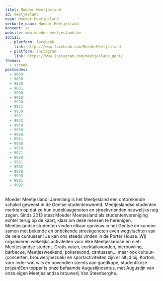 ```yaml
---
titel: Moeder Meetjesland
id: meetjesland
naam: Moeder Meetjesland
verkorte_naam: Moeder Meetjesland
konvent: sk
website: www.moeder-meetjesland.be
social:
  - platform: facebook
    link: https://www.facebook.com/MoederMeetjesland
  - platform: instagram
    link: https://www.instagram.com/meetjesland_gent/
themas:
  - streek
postcodes:
  - 9060
  - 9850
  - 9880
  - 9881
  - 9900
  - 9910
  - 9920
  - 9921
  - 9930
  - 9931
  - 9932
  - 9940
  - 9950
  - 9960
  - 9961
  - 9968
  - 9970
  - 9971
  - 9980
  - 9981
  - 9982
  - 9988
  - 9990
  - 9991
  - 9992
---
```


Moeder Meetjesland!
Jarenlang is het Meetjesland een ontbrekende schakel geweest in de Gentse studentenwereld. Meetjeslandse studenten merkten op dat ze hun oudeklasgenoten en streekvrienden nauwelijks nog zagen. Sinds 2013 staat Moeder Meetjesland als studentenvereniging echter terug op de kaart, klaar om deze mensen te herenigen. Meetjeslandse studenten vinden elkaar opnieuw in het Gentse en kunnen samen met bekende en onbekende streekgenoten even wegvluchten van de vele cursussen! Je kan ons steeds vinden in de Porter House.
Wij organiseren wekelijks activiteiten voor elke Meetjeslandse en niet-Meetjeslandse student. Gratis vaten, cocktailavonden, bierbowling, barbecue, Meetjesweekend, pokeravond, cantussen,.. maar ook cultuur- (concerten, brouwerijbezoek) en sportactiviteiten zijn er altijd bij. Kortom, voor ieder wat wils én bovendien steeds aan goedkope, studentikoze prijzen!Een topper is onze befaamde Augustijncantus, met Augustijn van onze eigen Meetjeslandse brouwerij Van Steenberghe.
